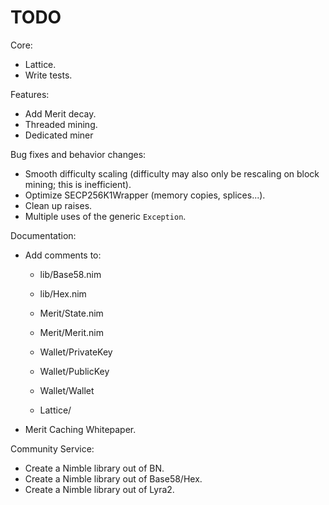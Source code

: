 # TODO

Core:
- Lattice.
- Write tests.

Features:
- Add Merit decay.
- Threaded mining.
- Dedicated miner

Bug fixes and behavior changes:
- Smooth difficulty scaling (difficulty may also only be rescaling on block mining; this is inefficient).
- Optimize SECP256K1Wrapper (memory copies, splices...).
- Clean up raises.
- Multiple uses of the generic `Exception`.

Documentation:
- Add comments to:
    - lib/Base58.nim
    - lib/Hex.nim

    - Merit/State.nim
    - Merit/Merit.nim

    - Wallet/PrivateKey
    - Wallet/PublicKey
    - Wallet/Wallet

    - Lattice/
- Merit Caching Whitepaper.

Community Service:
- Create a Nimble library out of BN.
- Create a Nimble library out of Base58/Hex.
- Create a Nimble library out of Lyra2.
